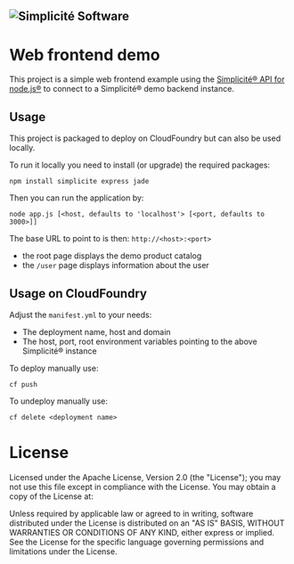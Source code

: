 ![Simplicit&eacute; Software](http://www.simplicitesoftware.com/logos/logo250.png)
---

Web frontend demo
=================

This project is a simple web frontend example using the [Simplicit&eacute;&reg; API for node.js&reg;](https://www.npmjs.com/package/simplicite)
to connect to a Simplicit&eacute;&reg; demo backend instance.

Usage
-----

This project is packaged to deploy on CloudFoundry but can also be used locally.

To run it locally you need to install (or upgrade) the required packages:

	npm install simplicite express jade

Then you can run the application by:

	node app.js [<host, defaults to 'localhost'> [<port, defaults to 3000>]]

The base URL to point to is then: `http://<host>:<port>`

- the root page displays the demo product catalog
- the `/user` page displays information about the user

Usage on CloudFoundry
---------------------

Adjust the `manifest.yml` to your needs:

- The deployment name, host and domain
- The host, port, root environment variables pointing to the above Simplicit&eacute;&reg; instance

To deploy manually use:

	cf push

To undeploy manually use:

	cf delete <deployment name>

License
=======

Licensed under the Apache License, Version 2.0 (the "License");
you may not use this file except in compliance with the License.
You may obtain a copy of the License at:

[](http://www.apache.org/licenses/LICENSE-2.0)

Unless required by applicable law or agreed to in writing, software
distributed under the License is distributed on an "AS IS" BASIS,
WITHOUT WARRANTIES OR CONDITIONS OF ANY KIND, either express or implied.
See the License for the specific language governing permissions and
limitations under the License.
